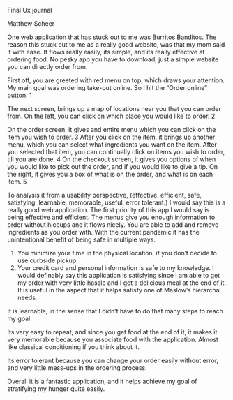 Final Ux journal 

Matthew Scheer


One web application that has stuck out to me was Burritos Banditos. 
The reason this stuck out to me as a really good website, was that my mom said it with ease. 
It flows really easily, its simple, and its really effective at ordering food.
No pesky app you have to download, just a simple website you can directly order from.


First off, you are greeted with red menu on top, which draws your attention. 
My main goal was ordering take-out online. So I hit the “Order online” button. 
1

The next screen, brings up a map of locations near you that you can order from. 
On the left, you can click on which place you would like to order. 
2

On the order screen, it gives and entire menu which you can click on the item you wish to order. 
3
After you click on the item, it brings up another menu, which you can select what ingredients you want on the item.
After you selected that item, you can continually click on items you wish to order, till you are done.
4
On the checkout screen, it gives you options of when you would like to pick out the order, and if you would like to give a tip.
On the right, it gives you a box of what is on the order, and what is on each item.
5


To analysis it from a usability perspective, (effective, efficient, safe, satisfying, learnable, memorable, useful, error tolerant.) I would say this is a really good web application. 
The first priority of this app I would say is being effective and efficient. The menus give you enough information to order without hiccups and it flows nicely. You are able to add and remove ingredients as you order with.
With the current pandemic it has the unintentional benefit of being safe in multiple ways. 
1.	You minimize your time in the physical location, if you don’t decide to use curbside pickup.
2.	Your credit card and personal information is safe to my knowledge. 
I would definably say this application is satisfying since I am able to get my order with very little hassle and I get a delicious meal at the end of it. It is useful in the aspect that it helps satisfy one of Maslow’s hierarchal needs. 

It is learnable, in the sense that I didn’t have to do that many steps to reach my goal.

 Its very easy to repeat, and since you get food at the end of it, it makes it very memorable because you associate food with the application.  Almost like classical conditioning if you think about it.

Its error tolerant because you can change your order easily without error, and very little mess-ups in the ordering process. 

Overall it is a fantastic application, and it helps achieve my goal of stratifying my hunger quite easily. 
